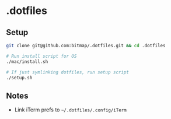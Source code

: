 # .dotfiles

## Setup
```sh
git clone git@github.com:bitmap/.dotfiles.git && cd .dotfiles

# Run install script for OS
./mac/install.sh

# If just symlinking dotfiles, run setup script
./setup.sh

```
## Notes
- Link iTerm prefs to `~/.dotfiles/.config/iTerm`
